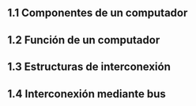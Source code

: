 ## 1.1 Componentes de un computador
## 1.2 Función de un computador
## 1.3 Estructuras de interconexión
## 1.4 Interconexión mediante bus


